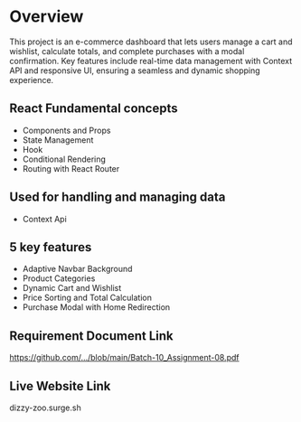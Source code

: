 # Overview

This project is an e-commerce dashboard that lets users manage a cart and wishlist, calculate totals, and complete purchases with a modal confirmation. Key features include real-time data management with Context API and responsive UI, ensuring a seamless and dynamic shopping experience.

## React Fundamental concepts

- Components and Props
- State Management
- Hook
- Conditional Rendering
- Routing with React Router

## Used for handling and managing data

- Context Api

## 5 key features

- Adaptive Navbar Background
- Product Categories
- Dynamic Cart and Wishlist
- Price Sorting and Total Calculation
- Purchase Modal with Home Redirection

## Requirement Document Link

https://github.com/.../blob/main/Batch-10_Assignment-08.pdf

## Live Website Link
dizzy-zoo.surge.sh